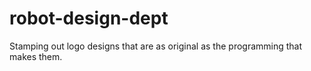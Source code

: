# robot-design-dept
Stamping out logo designs that are as original as the programming that makes them.
